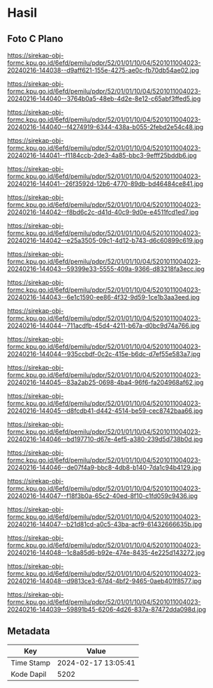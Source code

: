 # Hasil

## Foto C Plano

https://sirekap-obj-formc.kpu.go.id/6efd/pemilu/pdpr/52/01/01/10/04/5201011004023-20240216-144038--d9aff621-155e-4275-ae0c-fb70db54ae02.jpg

https://sirekap-obj-formc.kpu.go.id/6efd/pemilu/pdpr/52/01/01/10/04/5201011004023-20240216-144040--3764b0a5-48eb-4d2e-8e12-c65abf3ffed5.jpg

https://sirekap-obj-formc.kpu.go.id/6efd/pemilu/pdpr/52/01/01/10/04/5201011004023-20240216-144040--f4274919-6344-438a-b055-2febd2e54c48.jpg

https://sirekap-obj-formc.kpu.go.id/6efd/pemilu/pdpr/52/01/01/10/04/5201011004023-20240216-144041--f1184ccb-2de3-4a85-bbc3-9efff25bddb6.jpg

https://sirekap-obj-formc.kpu.go.id/6efd/pemilu/pdpr/52/01/01/10/04/5201011004023-20240216-144041--26f3592d-12b6-4770-89db-bd46484ce841.jpg

https://sirekap-obj-formc.kpu.go.id/6efd/pemilu/pdpr/52/01/01/10/04/5201011004023-20240216-144042--f8bd6c2c-d41d-40c9-9d0e-e4511fcd1ed7.jpg

https://sirekap-obj-formc.kpu.go.id/6efd/pemilu/pdpr/52/01/01/10/04/5201011004023-20240216-144042--e25a3505-09c1-4d12-b743-d6c60899c619.jpg

https://sirekap-obj-formc.kpu.go.id/6efd/pemilu/pdpr/52/01/01/10/04/5201011004023-20240216-144043--59399e33-5555-409a-9366-d83218fa3ecc.jpg

https://sirekap-obj-formc.kpu.go.id/6efd/pemilu/pdpr/52/01/01/10/04/5201011004023-20240216-144043--6e1c1590-ee86-4f32-9d59-1ce1b3aa3eed.jpg

https://sirekap-obj-formc.kpu.go.id/6efd/pemilu/pdpr/52/01/01/10/04/5201011004023-20240216-144044--711acdfb-45d4-4211-b67a-d0bc9d74a766.jpg

https://sirekap-obj-formc.kpu.go.id/6efd/pemilu/pdpr/52/01/01/10/04/5201011004023-20240216-144044--935ccbdf-0c2c-415e-b6dc-d7ef55e583a7.jpg

https://sirekap-obj-formc.kpu.go.id/6efd/pemilu/pdpr/52/01/01/10/04/5201011004023-20240216-144045--83a2ab25-0698-4ba4-96f6-fa204968af62.jpg

https://sirekap-obj-formc.kpu.go.id/6efd/pemilu/pdpr/52/01/01/10/04/5201011004023-20240216-144045--d8fcdb41-d442-4514-be59-cec8742baa66.jpg

https://sirekap-obj-formc.kpu.go.id/6efd/pemilu/pdpr/52/01/01/10/04/5201011004023-20240216-144046--bd197710-d67e-4ef5-a380-239d5d738b0d.jpg

https://sirekap-obj-formc.kpu.go.id/6efd/pemilu/pdpr/52/01/01/10/04/5201011004023-20240216-144046--de07f4a9-bbc8-4db8-b140-7da1c94b4129.jpg

https://sirekap-obj-formc.kpu.go.id/6efd/pemilu/pdpr/52/01/01/10/04/5201011004023-20240216-144047--f18f3b0a-65c2-40ed-8f10-c1fd059c9436.jpg

https://sirekap-obj-formc.kpu.go.id/6efd/pemilu/pdpr/52/01/01/10/04/5201011004023-20240216-144047--b21d81cd-a0c5-43ba-acf9-61432666635b.jpg

https://sirekap-obj-formc.kpu.go.id/6efd/pemilu/pdpr/52/01/01/10/04/5201011004023-20240216-144048--1c8a85d6-b92e-474e-8435-4e225d143272.jpg

https://sirekap-obj-formc.kpu.go.id/6efd/pemilu/pdpr/52/01/01/10/04/5201011004023-20240216-144048--d9813ce3-67d4-4bf2-9465-0aeb401f8577.jpg

https://sirekap-obj-formc.kpu.go.id/6efd/pemilu/pdpr/52/01/01/10/04/5201011004023-20240216-144039--59891b45-6206-4d26-837a-87472dda098d.jpg


## Metadata

| Key        | Value               |
| ---------- | ------------------- |
| Time Stamp | 2024-02-17 13:05:41 |
| Kode Dapil | 5202                |



